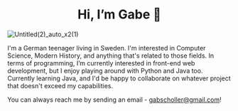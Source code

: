 <h1 align=center> Hi, I’m Gabe 👋</h1>

![Untitled(2)_auto_x2(1)](https://user-images.githubusercontent.com/112906942/190674171-c9506756-db9e-48f6-827f-d84f95f4dd9f.png)

I'm a German teenager living in Sweden. I'm interested in Computer Science, Modern History, and anything that's related to those fields. 
In terms of programming, I’m currently interested in front-end web development, but I enjoy playing around with Python and Java too. Currently learning Java, and I'd be happy to collaborate on whatever project that doesn't exceed my capabilities. 

You can always reach me by sending an email - gabscholler@gmail.com!
